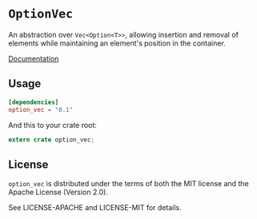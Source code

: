 # `OptionVec`

An abstraction over `Vec<Option<T>>`, allowing insertion and removal of elements
while maintaining an element's position in the container.

[Documentation](http://docs.rs/option_vec/)

## Usage

```toml
[dependencies]
option_vec = "0.1"
```

And this to your crate root:

```rust
extern crate option_vec;
```

## License

`option_vec` is distributed under the terms of both the MIT license and the
Apache License (Version 2.0).

See LICENSE-APACHE and LICENSE-MIT for details.
